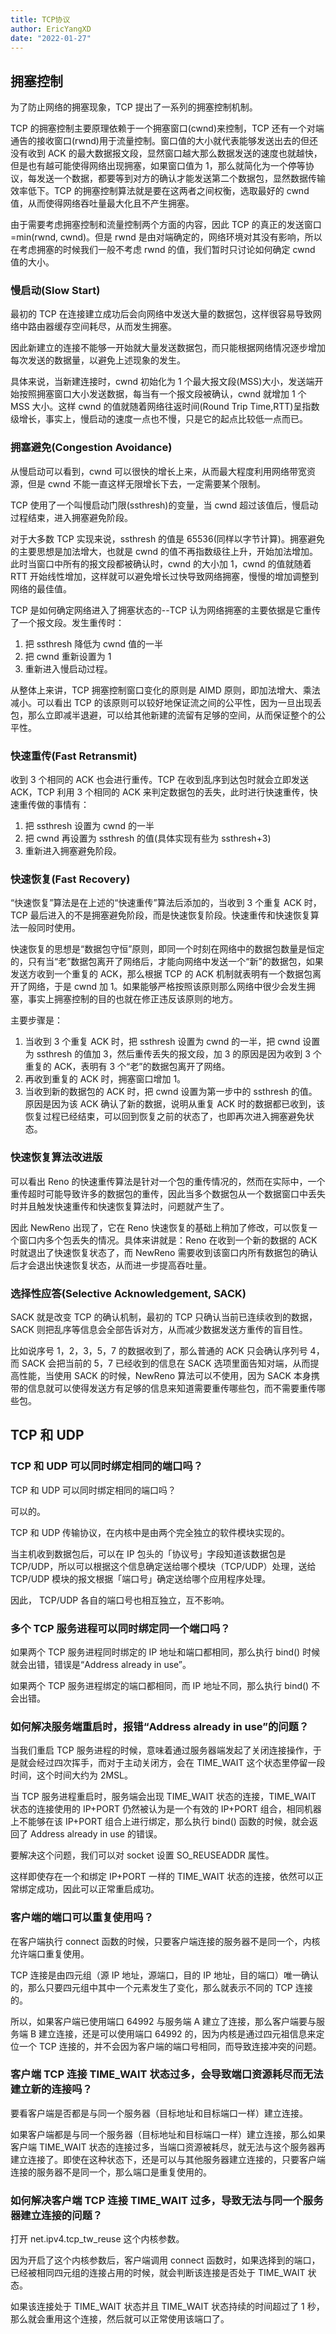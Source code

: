 ```yaml
---
title: TCP协议
author: EricYangXD
date: "2022-01-27"
---
```


## 拥塞控制

为了防止网络的拥塞现象，TCP 提出了一系列的拥塞控制机制。

TCP 的拥塞控制主要原理依赖于一个拥塞窗口(cwnd)来控制，TCP 还有一个对端通告的接收窗口(rwnd)用于流量控制。窗口值的大小就代表能够发送出去的但还没有收到 ACK 的最大数据报文段，显然窗口越大那么数据发送的速度也就越快，但是也有越可能使得网络出现拥塞，如果窗口值为 1，那么就简化为一个停等协议，每发送一个数据，都要等到对方的确认才能发送第二个数据包，显然数据传输效率低下。TCP 的拥塞控制算法就是要在这两者之间权衡，选取最好的 cwnd 值，从而使得网络吞吐量最大化且不产生拥塞。

由于需要考虑拥塞控制和流量控制两个方面的内容，因此 TCP 的真正的发送窗口=min(rwnd, cwnd)。但是 rwnd 是由对端确定的，网络环境对其没有影响，所以在考虑拥塞的时候我们一般不考虑 rwnd 的值，我们暂时只讨论如何确定 cwnd 值的大小。

### 慢启动(Slow Start)

最初的 TCP 在连接建立成功后会向网络中发送大量的数据包，这样很容易导致网络中路由器缓存空间耗尽，从而发生拥塞。

因此新建立的连接不能够一开始就大量发送数据包，而只能根据网络情况逐步增加每次发送的数据量，以避免上述现象的发生。

具体来说，当新建连接时，cwnd 初始化为 1 个最大报文段(MSS)大小，发送端开始按照拥塞窗口大小发送数据，每当有一个报文段被确认，cwnd 就增加 1 个 MSS 大小。这样 cwnd 的值就随着网络往返时间(Round Trip Time,RTT)呈指数级增长，事实上，慢启动的速度一点也不慢，只是它的起点比较低一点而已。

### 拥塞避免(Congestion Avoidance)

从慢启动可以看到，cwnd 可以很快的增长上来，从而最大程度利用网络带宽资源，但是 cwnd 不能一直这样无限增长下去，一定需要某个限制。

TCP 使用了一个叫慢启动门限(ssthresh)的变量，当 cwnd 超过该值后，慢启动过程结束，进入拥塞避免阶段。

对于大多数 TCP 实现来说，ssthresh 的值是 65536(同样以字节计算)。拥塞避免的主要思想是加法增大，也就是 cwnd 的值不再指数级往上升，开始加法增加。此时当窗口中所有的报文段都被确认时，cwnd 的大小加 1，cwnd 的值就随着 RTT 开始线性增加，这样就可以避免增长过快导致网络拥塞，慢慢的增加调整到网络的最佳值。

TCP 是如何确定网络进入了拥塞状态的--TCP 认为网络拥塞的主要依据是它重传了一个报文段。发生重传时：

1. 把 ssthresh 降低为 cwnd 值的一半
2. 把 cwnd 重新设置为 1
3. 重新进入慢启动过程。

从整体上来讲，TCP 拥塞控制窗口变化的原则是 AIMD 原则，即加法增大、乘法减小。可以看出 TCP 的该原则可以较好地保证流之间的公平性，因为一旦出现丢包，那么立即减半退避，可以给其他新建的流留有足够的空间，从而保证整个的公平性。

### 快速重传(Fast Retransmit)

收到 3 个相同的 ACK 也会进行重传。TCP 在收到乱序到达包时就会立即发送 ACK，TCP 利用 3 个相同的 ACK 来判定数据包的丢失，此时进行快速重传，快速重传做的事情有：

1. 把 ssthresh 设置为 cwnd 的一半
2. 把 cwnd 再设置为 ssthresh 的值(具体实现有些为 ssthresh+3)
3. 重新进入拥塞避免阶段。

### 快速恢复(Fast Recovery)

“快速恢复”算法是在上述的“快速重传”算法后添加的，当收到 3 个重复 ACK 时，TCP 最后进入的不是拥塞避免阶段，而是快速恢复阶段。快速重传和快速恢复算法一般同时使用。

快速恢复的思想是“数据包守恒”原则，即同一个时刻在网络中的数据包数量是恒定的，只有当“老”数据包离开了网络后，才能向网络中发送一个“新”的数据包，如果发送方收到一个重复的 ACK，那么根据 TCP 的 ACK 机制就表明有一个数据包离开了网络，于是 cwnd 加 1。如果能够严格按照该原则那么网络中很少会发生拥塞，事实上拥塞控制的目的也就在修正违反该原则的地方。

主要步骤是：

1. 当收到 3 个重复 ACK 时，把 ssthresh 设置为 cwnd 的一半，把 cwnd 设置为 ssthresh 的值加 3，然后重传丢失的报文段，加 3 的原因是因为收到 3 个重复的 ACK，表明有 3 个“老”的数据包离开了网络。
2. 再收到重复的 ACK 时，拥塞窗口增加 1。
3. 当收到新的数据包的 ACK 时，把 cwnd 设置为第一步中的 ssthresh 的值。原因是因为该 ACK 确认了新的数据，说明从重复 ACK 时的数据都已收到，该恢复过程已经结束，可以回到恢复之前的状态了，也即再次进入拥塞避免状态。

### 快速恢复算法改进版

可以看出 Reno 的快速重传算法是针对一个包的重传情况的，然而在实际中，一个重传超时可能导致许多的数据包的重传，因此当多个数据包从一个数据窗口中丢失时并且触发快速重传和快速恢复算法时，问题就产生了。

因此 NewReno 出现了，它在 Reno 快速恢复的基础上稍加了修改，可以恢复一个窗口内多个包丢失的情况。具体来讲就是：Reno 在收到一个新的数据的 ACK 时就退出了快速恢复状态了，而 NewReno 需要收到该窗口内所有数据包的确认后才会退出快速恢复状态，从而进一步提高吞吐量。

### 选择性应答(Selective Acknowledgement, SACK)

SACK 就是改变 TCP 的确认机制，最初的 TCP 只确认当前已连续收到的数据，SACK 则把乱序等信息会全部告诉对方，从而减少数据发送方重传的盲目性。

比如说序号 1，2，3，5，7 的数据收到了，那么普通的 ACK 只会确认序列号 4，而 SACK 会把当前的 5，7 已经收到的信息在 SACK 选项里面告知对端，从而提高性能，当使用 SACK 的时候，NewReno 算法可以不使用，因为 SACK 本身携带的信息就可以使得发送方有足够的信息来知道需要重传哪些包，而不需要重传哪些包。

## TCP 和 UDP

### TCP 和 UDP 可以同时绑定相同的端口吗？

TCP 和 UDP 可以同时绑定相同的端口吗？

可以的。

TCP 和 UDP 传输协议，在内核中是由两个完全独立的软件模块实现的。

当主机收到数据包后，可以在 IP 包头的「协议号」字段知道该数据包是 TCP/UDP，所以可以根据这个信息确定送给哪个模块（TCP/UDP）处理，送给 TCP/UDP 模块的报文根据「端口号」确定送给哪个应用程序处理。

因此， TCP/UDP 各自的端口号也相互独立，互不影响。

### 多个 TCP 服务进程可以同时绑定同一个端口吗？

如果两个 TCP 服务进程同时绑定的 IP 地址和端口都相同，那么执行 bind() 时候就会出错，错误是“Address already in use”。

如果两个 TCP 服务进程绑定的端口都相同，而 IP 地址不同，那么执行 bind() 不会出错。

### 如何解决服务端重启时，报错“Address already in use”的问题？

当我们重启 TCP 服务进程的时候，意味着通过服务器端发起了关闭连接操作，于是就会经过四次挥手，而对于主动关闭方，会在 TIME_WAIT 这个状态里停留一段时间，这个时间大约为 2MSL。

当 TCP 服务进程重启时，服务端会出现 TIME_WAIT 状态的连接，TIME_WAIT 状态的连接使用的 IP+PORT 仍然被认为是一个有效的 IP+PORT 组合，相同机器上不能够在该 IP+PORT 组合上进行绑定，那么执行 bind() 函数的时候，就会返回了 Address already in use 的错误。

要解决这个问题，我们可以对 socket 设置 SO_REUSEADDR 属性。

这样即使存在一个和绑定 IP+PORT 一样的 TIME_WAIT 状态的连接，依然可以正常绑定成功，因此可以正常重启成功。

### 客户端的端口可以重复使用吗？

在客户端执行 connect 函数的时候，只要客户端连接的服务器不是同一个，内核允许端口重复使用。

TCP 连接是由四元组（源 IP 地址，源端口，目的 IP 地址，目的端口）唯一确认的，那么只要四元组中其中一个元素发生了变化，那么就表示不同的 TCP 连接的。

所以，如果客户端已使用端口 64992 与服务端 A 建立了连接，那么客户端要与服务端 B 建立连接，还是可以使用端口 64992 的，因为内核是通过四元祖信息来定位一个 TCP 连接的，并不会因为客户端的端口号相同，而导致连接冲突的问题。

### 客户端 TCP 连接 TIME_WAIT 状态过多，会导致端口资源耗尽而无法建立新的连接吗？

要看客户端是否都是与同一个服务器（目标地址和目标端口一样）建立连接。

如果客户端都是与同一个服务器（目标地址和目标端口一样）建立连接，那么如果客户端 TIME_WAIT 状态的连接过多，当端口资源被耗尽，就无法与这个服务器再建立连接了。即使在这种状态下，还是可以与其他服务器建立连接的，只要客户端连接的服务器不是同一个，那么端口是重复使用的。

### 如何解决客户端 TCP 连接 TIME_WAIT 过多，导致无法与同一个服务器建立连接的问题？

打开 net.ipv4.tcp_tw_reuse 这个内核参数。

因为开启了这个内核参数后，客户端调用 connect 函数时，如果选择到的端口，已经被相同四元组的连接占用的时候，就会判断该连接是否处于 TIME_WAIT 状态。

如果该连接处于 TIME_WAIT 状态并且 TIME_WAIT 状态持续的时间超过了 1 秒，那么就会重用这个连接，然后就可以正常使用该端口了。
